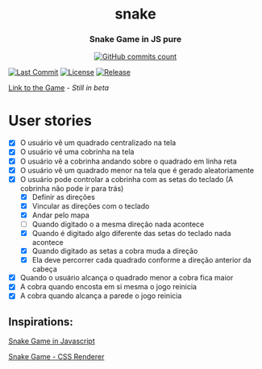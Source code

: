 <h1 align="center">snake</h1>
<h3 align="center">Snake Game in JS pure</h3>

<p align="center">
    <a href="https://github.com/nicolas-oliveira/snake/commits/">
        <img alt="GitHub commits count" src="https://badgen.net/github/commits/nicolas-oliveira/snake"></img>
    </a>
</p>

[![Last Commit](https://badgen.net/github/last-commit/nicolas-oliveira/snake)](https://github.com/nicolas-oliveira/snake/commits/)
[![License](https://badgen.net/github/license/nicolas-oliveira/snake)](./LICENSE)
[![Release](https://badgen.net/github/release/nicolas-oliveira/snake)](#)

[Link to the Game](https://nicolas-oliveira.github.io/snake/) - *Still in beta*

# User stories

- [x]  O usuário vê um quadrado centralizado na tela
- [x]  O usuário vê uma cobrinha na tela
- [x]  O usuário vê a cobrinha andando sobre o quadrado em linha reta
- [x]  O usuário vê um quadrado menor na tela que é gerado aleatoriamente
- [x]  O usuário pode controlar a cobrinha com as setas do teclado (A cobrinha não pode ir para trás)
    - [x]  Definir as direções
    - [x]  Vincular as direções com o teclado
    - [x]  Andar pelo mapa
    - [ ]  Quando digitado o a mesma direção nada acontece
    - [x]  Quando é digitado algo diferente das setas do teclado nada acontece
    - [x]  Quando digitado as setas a cobra muda a direção
    - [x]  Ela deve percorrer cada quadrado conforme a direção anterior da cabeça
- [x]  Quando o usuário alcança o quadrado menor a cobra fica maior
- [x]  A cobra quando encosta em si mesma o jogo reinicia
- [x]  A cobra quando alcança a parede o jogo reinicia

## Inspirations:

[Snake Game in Javascript](https://codepen.io/borkro/pen/JvZJxq)

[Snake Game - CSS Renderer](https://codepen.io/jackrugile/pen/IHbvh?editors=0110)
